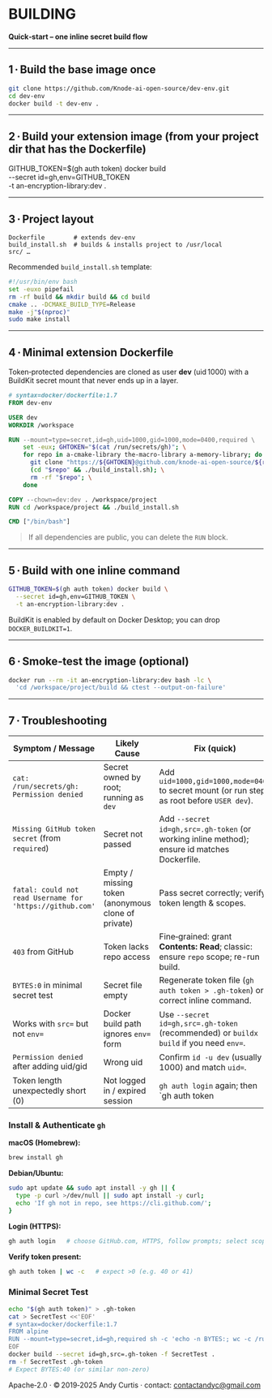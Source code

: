 # BUILDING

**Quick‑start – one inline secret build flow**

---

## 1 · Build the base image once

```bash
git clone https://github.com/Knode-ai-open-source/dev-env.git
cd dev-env
docker build -t dev-env .
```
---

## 2 · Build your extension image (from your project dir that has the Dockerfile)
GITHUB_TOKEN=$(gh auth token) docker build \
--secret id=gh,env=GITHUB_TOKEN \
-t an-encryption-library:dev .

---

## 3 · Project layout

```
Dockerfile        # extends dev-env
build_install.sh  # builds & installs project to /usr/local
src/ …
```

Recommended `build_install.sh` template:

```bash
#!/usr/bin/env bash
set -euxo pipefail
rm -rf build && mkdir build && cd build
cmake .. -DCMAKE_BUILD_TYPE=Release
make -j"$(nproc)"
sudo make install
```

---

## 4 · Minimal extension **Dockerfile**

Token‑protected dependencies are cloned as user **dev** (uid 1000) with a BuildKit secret mount that never ends up in a layer.

```dockerfile
# syntax=docker/dockerfile:1.7
FROM dev-env

USER dev
WORKDIR /workspace

RUN --mount=type=secret,id=gh,uid=1000,gid=1000,mode=0400,required \
    set -eux; GHTOKEN="$(cat /run/secrets/gh)"; \
    for repo in a-cmake-library the-macro-library a-memory-library; do \
      git clone "https://${GHTOKEN}@github.com/knode-ai-open-source/${repo}.git" "$repo"; \
      (cd "$repo" && ./build_install.sh); \
      rm -rf "$repo"; \
    done

COPY --chown=dev:dev . /workspace/project
RUN cd /workspace/project && ./build_install.sh

CMD ["/bin/bash"]
```

> If all dependencies are public, you can delete the `RUN` block.

---

## 5 · Build with **one inline command**

```bash
GITHUB_TOKEN=$(gh auth token) docker build \
  --secret id=gh,env=GITHUB_TOKEN \
  -t an-encryption-library:dev .
```

BuildKit is enabled by default on Docker Desktop; you can drop `DOCKER_BUILDKIT=1`.

---

## 6 · Smoke‑test the image (optional)

```bash
docker run --rm -it an-encryption-library:dev bash -lc \
  'cd /workspace/project/build && ctest --output-on-failure'
```

---

## 7 · Troubleshooting

| Symptom / Message                                         | Likely Cause                                       | Fix (quick)                                                                                  |
| --------------------------------------------------------- | -------------------------------------------------- | -------------------------------------------------------------------------------------------- |
| `cat: /run/secrets/gh: Permission denied`                 | Secret owned by root; running as `dev`             | Add `uid=1000,gid=1000,mode=0400` to secret mount (or run step as root before `USER dev`).   |
| `Missing GitHub token secret` (from `required`)           | Secret not passed                                  | Add `--secret id=gh,src=.gh-token` (or working inline method); ensure id matches Dockerfile. |
| `fatal: could not read Username for 'https://github.com'` | Empty / missing token (anonymous clone of private) | Pass secret correctly; verify token length & scopes.                                         |
| `403` from GitHub                                         | Token lacks repo access                            | Fine‑grained: grant **Contents: Read**; classic: ensure `repo` scope; re-run build.          |
| `BYTES:0` in minimal secret test                          | Secret file empty                                  | Regenerate token file (`gh auth token > .gh-token`) or correct inline command.               |
| Works with `src=` but not `env=`                          | Docker build path ignores `env=` form              | Use `--secret id=gh,src=.gh-token` (recommended) or `buildx build` if you need `env=`.       |
| `Permission denied` after adding uid/gid                  | Wrong uid                                          | Confirm `id -u dev` (usually 1000) and match `uid=`.                                         |
| Token length unexpectedly short (0)                       | Not logged in / expired session                    | `gh auth login` again; then `gh auth token | wc -c` (expect >0).                               |

### Install & Authenticate `gh`

**macOS (Homebrew):**
```bash
brew install gh
````

**Debian/Ubuntu:**

```bash
sudo apt update && sudo apt install -y gh || {
  type -p curl >/dev/null || sudo apt install -y curl;
  echo 'If gh not in repo, see https://cli.github.com/';
}
```

**Login (HTTPS):**

```bash
gh auth login   # choose GitHub.com, HTTPS, follow prompts; select scopes
```

**Verify token present:**

```bash
gh auth token | wc -c   # expect >0 (e.g. 40 or 41)
```

### Minimal Secret Test

```bash
echo "$(gh auth token)" > .gh-token
cat > SecretTest <<'EOF'
# syntax=docker/dockerfile:1.7
FROM alpine
RUN --mount=type=secret,id=gh,required sh -c 'echo -n BYTES:; wc -c /run/secrets/gh'
EOF
docker build --secret id=gh,src=.gh-token -f SecretTest .
rm -f SecretTest .gh-token
# Expect BYTES:40 (or similar non-zero)
```

Apache‑2.0 · © 2019‑2025 Andy Curtis · contact: [contactandyc@gmail.com](mailto:contactandyc@gmail.com)
